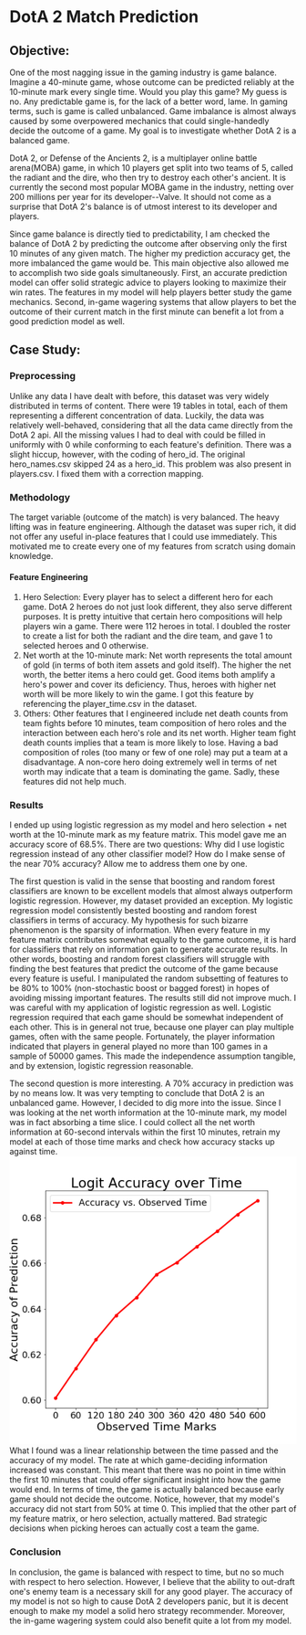 # DotA 2 Match Prediction

## Objective:
One of the most nagging issue in the gaming industry is game balance. Imagine a 40-minute game, whose outcome can be predicted reliably at the 10-minute mark every single time. Would you play this game? My guess is no. Any predictable game is, for the lack of a better word, lame. In gaming terms, such is game is called unbalanced. Game imbalance is almost always caused by some overpowered mechanics that could single-handedly decide the outcome of a game. My goal is to investigate whether DotA 2 is a balanced game.

DotA 2, or Defense of the Ancients 2, is a multiplayer online battle arena(MOBA) game, in which 10 players get split into two teams of 5, called the radiant and the dire, who then try to destroy each other's ancient. It is currently the second most popular MOBA game in the industry, netting over 200 millions per year for its developer--Valve. It should not come as a surprise that DotA 2's balance is of utmost interest to its developer and players.

Since game balance is directly tied to predictability, I am checked the balance of DotA 2 by predicting the outcome after observing only the first 10 minutes of any given match. The higher my prediction accuracy get, the more imbalanced the game would be. This main objective also allowed me to accomplish two side goals simultaneously. First, an accurate prediction model can offer solid strategic advice to players looking to maximize their win rates. The features in my model will help players better study the game mechanics. Second, in-game wagering systems that allow players to bet the outcome of their current match in the first minute can benefit a lot from a good prediction model as well.

## Case Study:
### Preprocessing
Unlike any data I have dealt with before, this dataset was very widely distributed in terms of content. There were 19 tables in total, each of them representing a different concentration of data. Luckily, the data was relatively well-behaved, considering that all the data came directly from the DotA 2 api. All the missing values I had to deal with could be filled in uniformly with 0 while conforming to each feature's definition. There was a slight hiccup, however, with the coding of hero_id. The original hero_names.csv skipped 24 as a hero_id. This problem was also present in players.csv. I fixed them with a correction mapping.

### Methodology
The target variable (outcome of the match) is very balanced. The heavy lifting was in feature engineering. Although the dataset was super rich, it did not offer any useful in-place features that I could use immediately. This motivated me to create every one of my features from scratch using domain knowledge.

#### Feature Engineering
1. Hero Selection: Every player has to select a different hero for each game. DotA 2 heroes do not just look different, they also serve different purposes. It is pretty intuitive that certain hero compositions will help players win a game. There were 112 heroes in total. I doubled the roster to create a list for both the radiant and the dire team, and gave 1 to selected heroes and 0 otherwise.
2. Net worth at the 10-minute mark: Net worth represents the total amount of gold (in terms of both item assets and gold itself). The higher the net worth, the better items a hero could get. Good items both amplify a hero's power and cover its deficiency. Thus, heroes with higher net worth will be more likely to win the game. I got this feature by referencing the player_time.csv in the dataset.
3. Others: Other features that I engineered include net death counts from team fights before 10 minutes, team composition of hero roles and the interaction between each hero's role and its net worth. Higher team fight death counts implies that a team is more likely to lose. Having a bad composition of roles (too many or few of one role) may put a team at a disadvantage. A non-core hero doing extremely well in terms of net worth may indicate that a team is dominating the game. Sadly, these features did not help much.

### Results
I ended up using logistic regression as my model and hero selection + net worth at the 10-minute mark as my feature matrix. This model gave me an accuracy score of 68.5%. There are two questions: Why did I use logistic regression instead of any other classifier model? How do I make sense of the near 70% accuracy? Allow me to address them one by one.

The first question is valid in the sense that boosting and random forest classifiers are known to be excellent models that almost always outperform logistic regression. However, my dataset provided an exception. My logistic regression model consistently bested boosting and random forest classifiers in terms of accuracy. My hypothesis for such bizarre phenomenon is the sparsity of information. When every feature in my feature matrix contributes somewhat equally to the game outcome, it is hard for classifiers that rely on information gain to generate accurate results. In other words, boosting and random forest classifiers will struggle with finding the best features that predict the outcome of the game because every feature is useful. I manipulated the random subsetting of features to be 80% to 100% (non-stochastic boost or bagged forest) in hopes of avoiding missing important features. The results still did not improve much. I was careful with my application of logistic regression as well. Logistic regression required that each game should be somewhat independent of each other. This is in general not true, because one player can play multiple games, often with the same people. Fortunately, the player information indicated that players in general played no more than 100 games in a sample of 50000 games. This made the independence assumption tangible, and by extension, logistic regression reasonable.

The second question is more interesting. A 70% accuracy in prediction was by no means low. It was very tempting to conclude that DotA 2 is an unbalanced game. However, I decided to dig more into the issue. Since I was looking at the net worth information at the 10-minute mark, my model was in fact absorbing a time slice. I could collect all the net worth information at 60-second intervals within the first 10 minutes, retrain my model at each of those time marks and check how accuracy stacks up against time.
![Accuracy vs. Time](/img/accuracy_vs_time.png)
What I found was a linear relationship between the time passed and the accuracy of my model. The rate at which game-deciding information increased was constant. This meant that there was no point in time within the first 10 minutes that could offer significant insight into how the game would end. In terms of time, the game is actually balanced because early game should not decide the outcome. Notice, however, that my model's accuracy did not start from 50% at time 0. This implied that the other part of my feature matrix, or hero selection, actually mattered. Bad strategic decisions when picking heroes can actually cost a team the game.

### Conclusion
In conclusion, the game is balanced with respect to time, but no so much with respect to hero selection. However, I believe that the ability to out-draft one's enemy team is a necessary skill for any good player. The accuracy of my model is not so high to cause DotA 2 developers panic, but it is decent enough to make my model a solid hero strategy recommender. Moreover, the in-game wagering system could also benefit quite a lot from my model.
